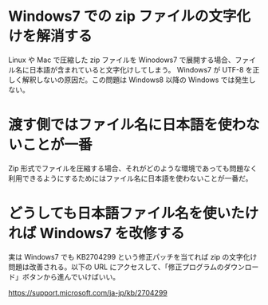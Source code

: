 # Windows7 での zip ファイルの文字化けを解消する

Linux や Mac で圧縮した zip ファイルを Winodows7 で展開する場合、ファイル名に日本語が含まれていると文字化けしてしまう。 Windows7 が UTF-8 を正しく解釈しないの原因だ。この問題は Windows8 以降の Windows では発生しない。

# 渡す側ではファイル名に日本語を使わないことが一番

Zip 形式でファイルを圧縮する場合、それがどのような環境であっても問題なく利用できるようにするためにはファイル名に日本語を使わないことが一番だ。

# どうしても日本語ファイル名を使いたければ Windows7 を改修する

実は Windows7 でも KB2704299 という修正パッチを当てれば zip の文字化け問題は改善される。以下の URL にアクセスして、「修正プログラムのダウンロード」ボタンから進んでいけばいい。

<https://support.microsoft.com/ja-jp/kb/2704299>
